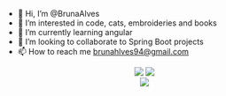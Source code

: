 - 👋 Hi, I’m @BrunaAlves
- 👀 I’m interested in code, cats, embroideries and books
- 🌱 I’m currently learning angular
- 💞️ I’m looking to collaborate to Spring Boot projects
- 📫 How to reach me brunahlves94@gmail.com


<div align="center" >
    <img src="https://github-readme-stats.vercel.app/api?username=brunaAlves&&show_icons=true&count_private=true&theme=github_dark">
    <img src="https://github-readme-streak-stats.herokuapp.com/?user=brunaAlves&theme=github-dark-blue&include_all_commits=true&count_private=true">

</div>

<div align="center" >
    <img src="https://github-readme-stats.vercel.app/api/top-langs/?username=brunaAlves&layout=compact&theme=github_dark">
    
</div>

<!---
BrunaAlves/BrunaAlves is a ✨ special ✨ repository because its `README.md` (this file) appears on your GitHub profile.
You can click the Preview link to take a look at your changes.
--->
